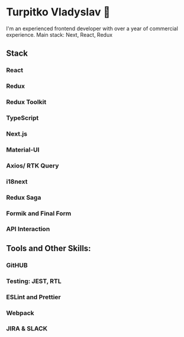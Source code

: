 # Turpitko Vladyslav 👋

I'm an experienced frontend developer with over a year of commercial experience. Main stack: Next, React, Redux

## Stack

   ### React
   ### Redux
   ### Redux Toolkit
   ### TypeScript
   ### Next.js
   ### Material-UI
   ### Axios/ RTK Query 
   ### i18next
   ### Redux Saga 
   ### Formik and Final Form 
   ### API Interaction

## Tools and Other Skills:

### GitHUB
### Testing: JEST, RTL
### ESLint and Prettier
### Webpack 
### JIRA & SLACK

<!--
**TURP1/TURP1** is a ✨ _special_ ✨ repository because its `README.md` (this file) appears on your GitHub profile.

Here are some ideas to get you started:

- 🔭 I’m currently working on ...
- 🌱 I’m currently learning ...
- 👯 I’m looking to collaborate on ...
- 🤔 I’m looking for help with ...
- 💬 Ask me about ...
- 📫 How to reach me: ...
- 😄 Pronouns: ...
- ⚡ Fun fact: ...
-->
